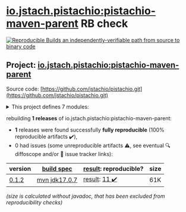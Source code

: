 [io.jstach.pistachio:pistachio-maven-parent](https://central.sonatype.com/artifact/io.jstach.pistachio/pistachio-maven-parent/versions) RB check
=======

[![Reproducible Builds](https://reproducible-builds.org/images/logos/rb.svg) an independently-verifiable path from source to binary code](https://reproducible-builds.org/)

## Project: [io.jstach.pistachio:pistachio-maven-parent](https://central.sonatype.com/artifact/io.jstach.pistachio/pistachio-maven-parent/versions)

Source code: [https://github.com/jstachio/pistachio.git](https://github.com/jstachio/pistachio.git)

<details><summary>This project defines 7 modules:</summary>

* [io.jstach.pistachio:pistachio-maven-parent](https://central.sonatype.com/artifact/io.jstach.pistachio/pistachio-maven-parent/0.1.2)
* [io.jstach.pistachio:pistachio-prism](https://central.sonatype.com/artifact/io.jstach.pistachio/pistachio-prism/0.1.2)
* [io.jstach.pistachio:pistachio-prism-apt](https://central.sonatype.com/artifact/io.jstach.pistachio/pistachio-prism-apt/0.1.2)
* [io.jstach.pistachio:pistachio-prism-parent](https://central.sonatype.com/artifact/io.jstach.pistachio/pistachio-prism-parent/0.1.2)
* [io.jstach.pistachio:pistachio-svc](https://central.sonatype.com/artifact/io.jstach.pistachio/pistachio-svc/0.1.2)
* [io.jstach.pistachio:pistachio-svc-apt](https://central.sonatype.com/artifact/io.jstach.pistachio/pistachio-svc-apt/0.1.2)
* [io.jstach.pistachio:pistachio-svc-parent](https://central.sonatype.com/artifact/io.jstach.pistachio/pistachio-svc-parent/0.1.2)
</details>

rebuilding **1 releases** of io.jstach.pistachio:pistachio-maven-parent:
- **1** releases were found successfully **fully reproducible** (100% reproducible artifacts :heavy_check_mark:),
- 0 had issues (some unreproducible artifacts :warning:, see eventual :mag: diffoscope and/or :memo: issue tracker links):

| version | [build spec](/BUILDSPEC.md) | [result](https://reproducible-builds.org/docs/jvm/): reproducible? | size |
| -- | --------- | ------ | -- |
| [0.1.2](https://central.sonatype.com/artifact/io.jstach.pistachio/pistachio-maven-parent/0.1.2/pom) | [mvn jdk17.0.7](pistachio-maven-parent-0.1.2.buildspec) | [result](pistachio-maven-parent-0.1.2.buildinfo): [11 :heavy_check_mark: ](pistachio-maven-parent-0.1.2.buildcompare) | 61K |

<i>(size is calculated without javadoc, that has been excluded from reproducibility checks)</i>
